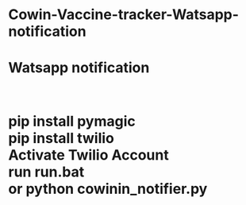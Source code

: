 # Cowin-Vaccine-tracker-Watsapp-notification
<h1>Watsapp notification<h1><br/>
pip install pymagic<br/>
pip install twilio<br/>
Activate Twilio Account<br/>
run run.bat<br/>
or python cowinin_notifier.py<br/>

